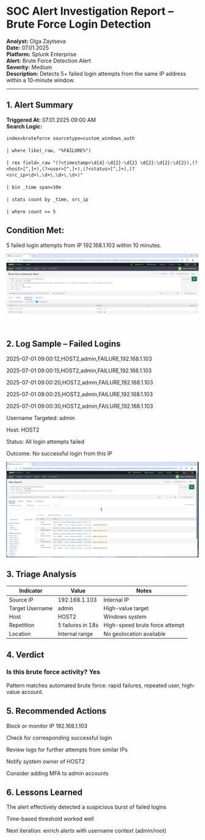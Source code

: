 # SOC Alert Investigation Report – Brute Force Login Detection

**Analyst:** Olga Zaytseva  
**Date:** 07.01.2025  
**Platform:** Splunk Enterprise  
**Alert:** Brute Force Detection Alert  
**Severity:** Medium  
**Description:** Detects 5+ failed login attempts from the same IP address within a 10-minute window.

---

## 1. Alert Summary

**Triggered At:** 07.01.2025 09:00 AM  
**Search Logic:**

```spl
index=bruteforce sourcetype=custom_windows_auth

| where like(_raw, "%FAILURE%")

| rex field=_raw "(?<timestamp>\d{4}-\d{2}-\d{2} \d{2}:\d{2}:\d{2}),(?<host>[^,]+),(?<user>[^,]+),(?<status>[^,]+),(?<src_ip>\d+\.\d+\.\d+\.\d+)"

| bin _time span=10m

| stats count by _time, src_ip

| where count >= 5
```

## Condition Met:

5 failed login attempts from IP 192.168.1.103 within 10 minutes.

![Triggered alert showing source IP and event count.](https://github.com/LogLogic/SIEMDashboardsDetectionEngineering/blob/main/BruteForceDetectionSplunk/screenshots/alert_triggered.png)

## 2. Log Sample – Failed Logins

2025-07-01 09:00:12,HOST2,admin,FAILURE,192.168.1.103

2025-07-01 09:00:15,HOST2,admin,FAILURE,192.168.1.103

2025-07-01 09:00:20,HOST2,admin,FAILURE,192.168.1.103

2025-07-01 09:00:25,HOST2,admin,FAILURE,192.168.1.103

2025-07-01 09:00:30,HOST2,admin,FAILURE,192.168.1.103

Username Targeted: admin

Host: HOST2

Status: All login attempts failed

Outcome: No successful login from this IP

![Log sample from Search view.](https://github.com/LogLogic/SIEMDashboardsDetectionEngineering/blob/main/BruteForceDetectionSplunk/screenshots/failed_logins_raw.png)

## 3. Triage Analysis

| Indicator        | Value           | Notes                          |
|------------------|------------------|--------------------------------|
| Source IP        | 192.168.1.103    | Internal IP                    |
| Target Username  | admin            | High-value target              |
| Host             | HOST2            | Windows system                 |
| Repetition       | 5 failures in 18s | High-speed brute force attempt |
| Location         | Internal range    | No geolocation available       |


## 4. Verdict

### Is this brute force activity? Yes

Pattern matches automated brute force: rapid failures, repeated user, high-value account.

## 5. Recommended Actions

Block or monitor IP 192.168.1.103

Check for corresponding successful login

Review logs for further attempts from similar IPs

Notify system owner of HOST2

Consider adding MFA to admin accounts

## 6. Lessons Learned

The alert effectively detected a suspicious burst of failed logins

Time-based threshold worked well

Next iteration: enrich alerts with username context (admin/root)
